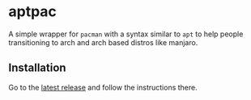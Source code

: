 # aptpac
A simple wrapper for `pacman` with a syntax similar to `apt` to help people transitioning to arch and arch based distros like manjaro.

## Installation
Go to the <a href="https://github.com/Itai-Nelken/aptpac/releases/latest" target="_blank">latest release</a> and follow the instructions there.
